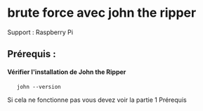 # brute force avec john the ripper

Support : Raspberry Pi

## Prérequis :

#### Vérifier l'installation de **John the Ripper**

       john --version
Si cela ne fonctionne pas vous devez voir la partie 1 Prérequis


